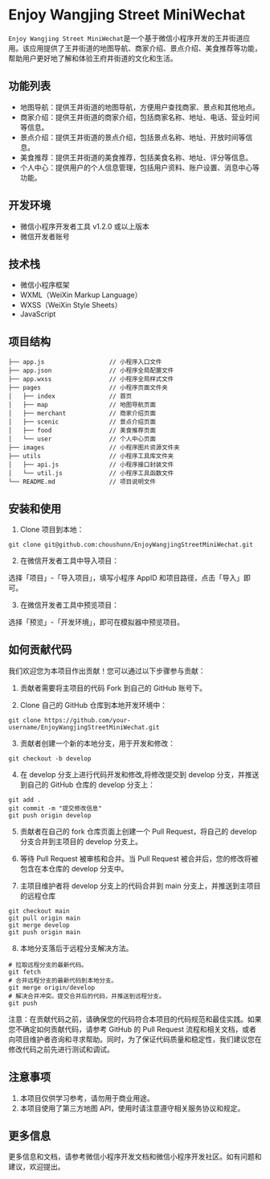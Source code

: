 
# Enjoy Wangjing Street MiniWechat

`Enjoy Wangjing Street MiniWechat`是一个基于微信小程序开发的王井街道应用。该应用提供了王井街道的地图导航、商家介绍、景点介绍、美食推荐等功能，帮助用户更好地了解和体验王府井街道的文化和生活。

## 功能列表

- 地图导航：提供王井街道的地图导航，方便用户查找商家、景点和其他地点。
- 商家介绍：提供王井街道的商家介绍，包括商家名称、地址、电话、营业时间等信息。
- 景点介绍：提供王井街道的景点介绍，包括景点名称、地址、开放时间等信息。
- 美食推荐：提供王井街道的美食推荐，包括美食名称、地址、评分等信息。
- 个人中心：提供用户的个人信息管理，包括用户资料、账户设置、消息中心等功能。

## 开发环境

- 微信小程序开发者工具 v1.2.0 或以上版本
- 微信开发者账号

## 技术栈

- 微信小程序框架
- WXML（WeiXin Markup Language）
- WXSS（WeiXin Style Sheets）
- JavaScript

## 项目结构

```
├── app.js                  // 小程序入口文件
├── app.json                // 小程序全局配置文件
├── app.wxss                // 小程序全局样式文件
├── pages                   // 小程序页面文件夹
│   ├── index               // 首页
│   ├── map                 // 地图导航页面
│   ├── merchant            // 商家介绍页面
│   ├── scenic              // 景点介绍页面
│   ├── food                // 美食推荐页面
│   └── user                // 个人中心页面
├── images                  // 小程序图片资源文件夹
├── utils                   // 小程序工具库文件夹
│   ├── api.js              // 小程序接口封装文件
│   └── util.js             // 小程序工具函数文件
└── README.md               // 项目说明文件
```

## 安装和使用

1. Clone 项目到本地：

```
git clone git@github.com:choushunn/EnjoyWangjingStreetMiniWechat.git
```

2. 在微信开发者工具中导入项目：

选择「项目」-「导入项目」，填写小程序 AppID 和项目路径，点击「导入」即可。

3. 在微信开发者工具中预览项目：

选择「预览」-「开发环境」，即可在模拟器中预览项目。

## 如何贡献代码

我们欢迎您为本项目作出贡献！您可以通过以下步骤参与贡献：

1. 贡献者需要将主项目的代码 Fork 到自己的 GitHub 账号下。

2. Clone 自己的 GitHub 仓库到本地开发环境中：

```
git clone https://github.com/your-username/EnjoyWangjingStreetMiniWechat.git
```

3. 贡献者创建一个新的本地分支，用于开发和修改：

```
git checkout -b develop
```

4. 在 develop 分支上进行代码开发和修改,将修改提交到 develop 分支，并推送到自己的 GitHub 仓库的 develop 分支上：

```
git add .
git commit -m "提交修改信息"
git push origin develop
```

5. 贡献者在自己的 fork 仓库页面上创建一个 Pull Request，将自己的 develop 分支合并到主项目的 develop 分支上。

6. 等待 Pull Request 被审核和合并。当 Pull Request 被合并后，您的修改将被包含在本仓库的 develop 分支中。

7. 主项目维护者将 develop 分支上的代码合并到 main 分支上，并推送到主项目的远程仓库

```
git checkout main
git pull origin main
git merge develop
git push origin main
```

8. 本地分支落后于远程分支解决方法。

```ssh
# 拉取远程分支的最新代码。
git fetch
# 合并远程分支的最新代码到本地分支。
git merge origin/develop
# 解决合并冲突。提交合并后的代码，并推送到远程分支。
git push
```

注意：在贡献代码之前，请确保您的代码符合本项目的代码规范和最佳实践。如果您不确定如何贡献代码，请参考 GitHub 的 Pull Request 流程和相关文档，或者向项目维护者咨询和寻求帮助。同时，为了保证代码质量和稳定性，我们建议您在修改代码之前先进行测试和调试。

## 注意事项

1. 本项目仅供学习参考，请勿用于商业用途。
2. 本项目使用了第三方地图 API，使用时请注意遵守相关服务协议和规定。

## 更多信息

更多信息和文档，请参考微信小程序开发文档和微信小程序开发社区。如有问题和建议，欢迎提出。




